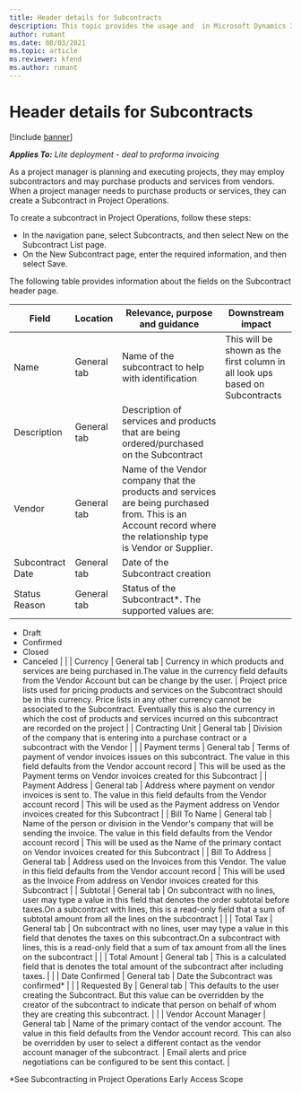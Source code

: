 ```yaml
---
title: Header details for Subcontracts
description: This topic provides the usage and  in Microsoft Dynamics 365 Project Operations.
author: rumant
ms.date: 08/03/2021
ms.topic: article
ms.reviewer: kfend 
ms.author: rumant
---
```


# Header details for Subcontracts

[!include [banner](../../includes/dataverse-preview.md)]

_**Applies To:** Lite deployment - deal to proforma invoicing_


As a project manager is planning and executing projects, they may employ subcontractors and may purchase products and services from vendors. When a project manager needs to purchase products or services, they can create a Subcontract in Project Operations.

To create a subcontract in Project Operations, follow these steps:

- In the navigation pane, select Subcontracts, and then select New on the Subcontract List page.
- On the New Subcontract page, enter the required information, and then select Save.

The following table provides information about the fields on the Subcontract header page.

| **Field** | **Location** | **Relevance, purpose and guidance** | **Downstream impact** |
| --- | --- | --- | --- |
| Name | General tab | Name of the subcontract to help with identification | This will be shown as the first column in all look ups based on Subcontracts |
| Description | General tab | Description of services and products that are being ordered/purchased on the Subcontract | |
| Vendor | General tab | Name of the Vendor company that the products and services are being purchased from. This is an Account record where the relationship type is Vendor or Supplier. | |
| Subcontract Date | General tab | Date of the Subcontract creation | |
| Status Reason | General tab | Status of the Subcontract*. The supported values are:
- Draft
- Confirmed
- Closed
- Canceled
 | |
| Currency | General tab | Currency in which products and services are being purchased in.The value in the currency field defaults from the Vendor Account but can be change by the user. | Project price lists used for pricing products and services on the Subcontract should be in this currency. Price lists in any other currency cannot be associated to the Subcontract. Eventually this is also the currency in which the cost of products and services incurred on this subcontract are recorded on the project |
| Contracting Unit | General tab | Division of the company that is entering into a purchase contract or a subcontract with the Vendor | |
| Payment terms | General tab | Terms of payment of vendor invoices issues on this subcontract. The value in this field defaults from the Vendor account record | This will be used as the Payment terms on Vendor invoices created for this Subcontract |
| Payment Address | General tab | Address where payment on vendor invoices is sent to. The value in this field defaults from the Vendor account record | This will be used as the Payment address on Vendor invoices created for this Subcontract |
| Bill To Name | General tab | Name of the person or division in the Vendor&#39;s company that will be sending the invoice. The value in this field defaults from the Vendor account record | This will be used as the Name of the primary contact on Vendor invoices created for this Subcontract |
| Bill To Address | General tab | Address used on the Invoices from this Vendor. The value in this field defaults from the Vendor account record | This will be used as the Invoice From address on Vendor invoices created for this Subcontract |
| Subtotal | General tab | On subcontract with no lines, user may type a value in this field that denotes the order subtotal before taxes.On a subcontract with lines, this is a read-only field that a sum of subtotal amount from all the lines on the subcontract | |
| Total Tax | General tab | On subcontract with no lines, user may type a value in this field that denotes the taxes on this subcontract.On a subcontract with lines, this is a read-only field that a sum of tax amount from all the lines on the subcontract | |
| Total Amount | General tab | This is a calculated field that is denotes the total amount of the subcontract after including taxes. | |
| Date Confirmed | General tab | Date the Subcontract was confirmed* | |
| Requested By | General tab | This defaults to the user creating the Subcontract. But this value can be overridden by the creator of the subcontract to indicate that person on behalf of whom they are creating this subcontract. | |
| Vendor Account Manager | General tab | Name of the primary contact of the vendor account. The value in this field defaults from the Vendor account record. This can also be overridden by user to select a different contact as the vendor account manager of the subcontract. | Email alerts and price negotiations can be configured to be sent this contact. |

*See Subcontracting in Project Operations Early Access Scope
